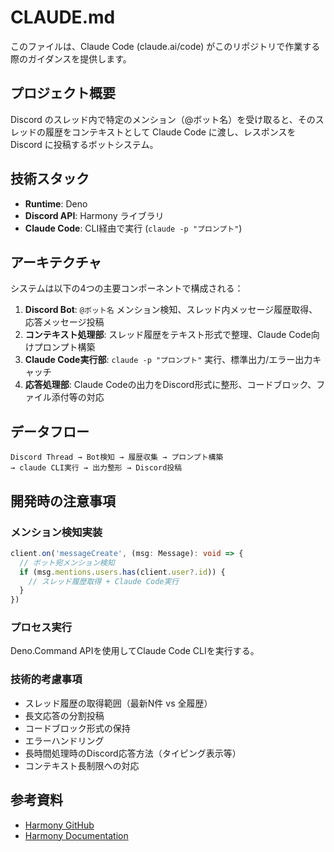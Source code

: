 # CLAUDE.md

このファイルは、Claude Code (claude.ai/code) がこのリポジトリで作業する際のガイダンスを提供します。

## プロジェクト概要

Discord のスレッド内で特定のメンション（@ボット名）を受け取ると、そのスレッドの履歴をコンテキストとして Claude Code に渡し、レスポンスを Discord に投稿するボットシステム。

## 技術スタック

- **Runtime**: Deno
- **Discord API**: Harmony ライブラリ
- **Claude Code**: CLI経由で実行 (`claude -p "プロンプト"`)

## アーキテクチャ

システムは以下の4つの主要コンポーネントで構成される：

1. **Discord Bot**: `@ボット名` メンション検知、スレッド内メッセージ履歴取得、応答メッセージ投稿
2. **コンテキスト処理部**: スレッド履歴をテキスト形式で整理、Claude Code向けプロンプト構築
3. **Claude Code実行部**: `claude -p "プロンプト"` 実行、標準出力/エラー出力キャッチ
4. **応答処理部**: Claude Codeの出力をDiscord形式に整形、コードブロック、ファイル添付等の対応

## データフロー

```
Discord Thread → Bot検知 → 履歴収集 → プロンプト構築 
→ claude CLI実行 → 出力整形 → Discord投稿
```

## 開発時の注意事項

### メンション検知実装
```typescript
client.on('messageCreate', (msg: Message): void => {
  // ボット宛メンション検知
  if (msg.mentions.users.has(client.user?.id)) {
    // スレッド履歴取得 + Claude Code実行
  }
})
```

### プロセス実行
Deno.Command APIを使用してClaude Code CLIを実行する。

### 技術的考慮事項
- スレッド履歴の取得範囲（最新N件 vs 全履歴）
- 長文応答の分割投稿
- コードブロック形式の保持
- エラーハンドリング
- 長時間処理時のDiscord応答方法（タイピング表示等）
- コンテキスト長制限への対応

## 参考資料
- [Harmony GitHub](https://github.com/harmonyland/harmony)
- [Harmony Documentation](https://harmony.mod.land/)